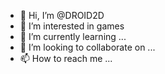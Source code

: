 - 👋 Hi, I’m @DROID2D
- 👀 I’m interested in games
- 🌱 I’m currently learning ...
- 💞️ I’m looking to collaborate on ...
- 📫 How to reach me ...

<!---
DROID2D/DROID2D is a ✨ special ✨ repository because its `README.md` (this file) appears on your GitHub profile.
You can click the Preview link to take a look at your changes.
--->
